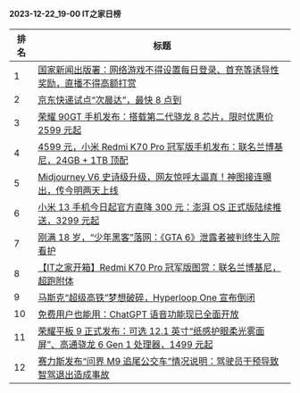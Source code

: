 #### 2023-12-22_19-00  IT之家日榜

| 排名 | 标题|
| --- | ---|
| 1 | [国家新闻出版署：网络游戏不得设置每日登录、首充等诱导性奖励，直播不得高额打赏](https://www.ithome.com/0/740/907.htm) |
| 2 | [京东快递试点“次晨达”，最快 8 点到](https://www.ithome.com/0/740/796.htm) |
| 3 | [荣耀 90GT 手机发布：搭载第二代骁龙 8 芯片，限时优惠价 2599 元起](https://www.ithome.com/0/740/804.htm) |
| 4 | [4599 元，小米 Redmi K70 Pro 冠军版手机发布：联名兰博基尼，24GB + 1TB 顶配](https://www.ithome.com/0/740/801.htm) |
| 5 | [Midjourney V6 史诗级升级，网友惊呼太逼真！神图接连曝出，传今明两天上线](https://www.ithome.com/0/740/837.htm) |
| 6 | [小米 13 手机今日起官方直降 300 元：澎湃 OS 正式版陆续推送，3299 元起](https://www.ithome.com/0/740/917.htm) |
| 7 | [刚满 18 岁，“少年黑客”落网：《GTA 6》泄露者被判终生入院看护](https://www.ithome.com/0/740/882.htm) |
| 8 | [【IT之家开箱】Redmi K70 Pro 冠军版图赏：联名兰博基尼，超跑附体](https://www.ithome.com/0/740/805.htm) |
| 9 | [马斯克“超级高铁”梦想破碎，Hyperloop One 宣布倒闭](https://www.ithome.com/0/740/857.htm) |
| 10 | [免费用户也能用：ChatGPT 语音功能现已全面开放](https://www.ithome.com/0/740/826.htm) |
| 11 | [荣耀平板 9 正式发布：可选 12.1 英寸“纸感护眼柔光雾面屏”、高通骁龙 6 Gen 1 处理器，1499 元起](https://www.ithome.com/0/740/807.htm) |
| 12 | [赛力斯发布“问界 M9 追尾公交车”情况说明：驾驶员干预导致智驾退出造成事故](https://www.ithome.com/0/740/864.htm) |
